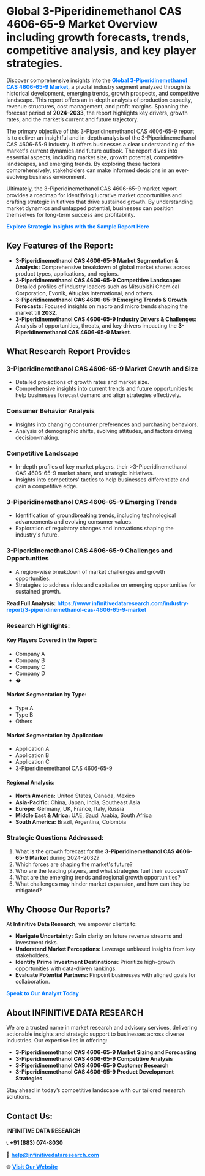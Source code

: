 <h1>Global 3-Piperidinemethanol CAS 4606-65-9 Market Overview including growth forecasts, trends, competitive analysis, and key player strategies.</h1>
<p>
Discover comprehensive insights into the 
<a href="https://www.infinitivedataresearch.com/industry-report/3-piperidinemethanol-cas-4606-65-9-market" rel="dofollow" style="color: #007BFF; text-decoration: none;"><strong>Global 3-Piperidinemethanol CAS 4606-65-9 Market</strong></a>, a pivotal industry segment analyzed through its historical development, emerging trends, growth prospects, and competitive landscape. This report offers an in-depth analysis of production capacity, revenue structures, cost management, and profit margins. Spanning the forecast period of <strong>2024–2033</strong>, the report highlights key drivers, growth rates, and the market’s current and future trajectory.
</p>
<p>
The primary objective of this 3-Piperidinemethanol CAS 4606-65-9 report is to deliver an insightful and in-depth analysis of the 3-Piperidinemethanol CAS 4606-65-9 industry. It offers businesses a clear understanding of the market's current dynamics and future outlook. The report dives into essential aspects, including market size, growth potential, competitive landscapes, and emerging trends. By exploring these factors comprehensively, stakeholders can make informed decisions in an ever-evolving business environment.
</p>
<p>
Ultimately, the 3-Piperidinemethanol CAS 4606-65-9 market report provides a roadmap for identifying lucrative market opportunities and crafting strategic initiatives that drive sustained growth. By understanding market dynamics and untapped potential, businesses can position themselves for long-term success and profitability.
</p>
<p>
<a href="https://www.infinitivedataresearch.com/request-sample/reportId=102507" style="color: #007BFF; text-decoration: none;"><strong>Explore Strategic Insights with the Sample Report Here</strong></a>
</p>

<h2>Key Features of the Report:</h2>
<ul>
<li><strong>3-Piperidinemethanol CAS 4606-65-9 Market Segmentation & Analysis:</strong> Comprehensive breakdown of global market shares across product types, applications, and regions.</li>
<li><strong>3-Piperidinemethanol CAS 4606-65-9 Competitive Landscape:</strong> Detailed profiles of industry leaders such as Mitsubishi Chemical Corporation, Evonik, Altuglas International, and others.</li>
<li><strong>3-Piperidinemethanol CAS 4606-65-9 Emerging Trends & Growth Forecasts:</strong> Focused insights on macro and micro trends shaping the market till <strong>2032</strong>.</li>
<li><strong>3-Piperidinemethanol CAS 4606-65-9 Industry Drivers & Challenges:</strong> Analysis of opportunities, threats, and key drivers impacting the <strong>3-Piperidinemethanol CAS 4606-65-9 Market</strong>.</li>
</ul>

<h2>What Research Report Provides</h2>
<h3>3-Piperidinemethanol CAS 4606-65-9 Market Growth and Size</h3>
<ul>
<li>Detailed projections of growth rates and market size.</li>
<li>Comprehensive insights into current trends and future opportunities to help businesses forecast demand and align strategies effectively.</li>
</ul>

<h3>Consumer Behavior Analysis</h3>
<ul>
<li>Insights into changing consumer preferences and purchasing behaviors.</li>
<li>Analysis of demographic shifts, evolving attitudes, and factors driving decision-making.</li>
</ul>

<h3>Competitive Landscape</h3>
<ul>
<li>In-depth profiles of key market players, their >3-Piperidinemethanol CAS 4606-65-9 market share, and strategic initiatives.</li>
<li>Insights into competitors' tactics to help businesses differentiate and gain a competitive edge.</li>
</ul>

<h3>3-Piperidinemethanol CAS 4606-65-9 Emerging Trends</h3>
<ul>
<li>Identification of groundbreaking trends, including technological advancements and evolving consumer values.</li>
<li>Exploration of regulatory changes and innovations shaping the industry's future.</li>
</ul>

<h3>3-Piperidinemethanol CAS 4606-65-9 Challenges and Opportunities</h3>
<ul>
<li>A region-wise breakdown of market challenges and growth opportunities.</li>
<li>Strategies to address risks and capitalize on emerging opportunities for sustained growth.</li>
</ul>
<p><strong>Read Full Analysis:</strong> <a href="https://www.infinitivedataresearch.com/industry-report/3-piperidinemethanol-cas-4606-65-9-market" rel="dofollow" style="color: #007BFF; text-decoration: none;"><strong>https://www.infinitivedataresearch.com/industry-report/3-piperidinemethanol-cas-4606-65-9-market</strong></a></p>
<h3>Research Highlights:</h3>
<h4>Key Players Covered in the Report:</h4>
<ul><li>Company A</li><li>Company B</li><li>Company C</li><li>Company D</li><li>�</li></ul>
<h4>Market Segmentation by Type:</h4>
<ul><li>Type A</li><li>Type B</li><li>Others</li></ul>
<h4>Market Segmentation by Application:</h4>
<ul><li>Application A</li><li>Application B</li><li>Application C</li><li>3-Piperidinemethanol CAS 4606-65-9</li></ul>

<h4>Regional Analysis:</h4>
<ul>
<li><strong>North America:</strong> United States, Canada, Mexico</li>
<li><strong>Asia-Pacific:</strong> China, Japan, India, Southeast Asia</li>
<li><strong>Europe:</strong> Germany, UK, France, Italy, Russia</li>
<li><strong>Middle East & Africa:</strong> UAE, Saudi Arabia, South Africa</li>
<li><strong>South America:</strong> Brazil, Argentina, Colombia</li>
</ul>

<h3>Strategic Questions Addressed:</h3>
<ol>
<li>What is the growth forecast for the <strong>3-Piperidinemethanol CAS 4606-65-9 Market</strong> during 2024–2032?</li>
<li>Which forces are shaping the market's future?</li>
<li>Who are the leading players, and what strategies fuel their success?</li>
<li>What are the emerging trends and regional growth opportunities?</li>
<li>What challenges may hinder market expansion, and how can they be mitigated?</li>
</ol>

<h2>Why Choose Our Reports?</h2>
<p>At <strong>Infinitive Data Research</strong>, we empower clients to:</p>
<ul>
<li><strong>Navigate Uncertainty:</strong> Gain clarity on future revenue streams and investment risks.</li>
<li><strong>Understand Market Perceptions:</strong> Leverage unbiased insights from key stakeholders.</li>
<li><strong>Identify Prime Investment Destinations:</strong> Prioritize high-growth opportunities with data-driven rankings.</li>
<li><strong>Evaluate Potential Partners:</strong> Pinpoint businesses with aligned goals for collaboration.</li>
</ul>
<p><a href="https://www.infinitivedataresearch.com/industry-report/3-piperidinemethanol-cas-4606-65-9-market" rel="dofollow" style="color: #007BFF; text-decoration: none;"><strong>Speak to Our Analyst Today</strong></a></p>

<h2>About INFINITIVE DATA RESEARCH</h2>
<p>We are a trusted name in market research and advisory services, delivering actionable insights and strategic support to businesses across diverse industries. Our expertise lies in offering:</p>
<ul>
<li><strong>3-Piperidinemethanol CAS 4606-65-9 Market Sizing and Forecasting</strong></li>
<li><strong>3-Piperidinemethanol CAS 4606-65-9 Competitive Analysis</strong></li>
<li><strong>3-Piperidinemethanol CAS 4606-65-9 Customer Research</strong></li>
<li><strong>3-Piperidinemethanol CAS 4606-65-9 Product Development Strategies</strong></li>
</ul>
<p>Stay ahead in today’s competitive landscape with our tailored research solutions.</p>

<h2>Contact Us:</h2>
<p><strong>INFINITIVE DATA RESEARCH</strong></p>
<p>📞 <strong>+91 (883) 074-8030</strong></p>
<p>📧 <strong><a href="mailto:help@infinitivedataresearch.com" style="color: #007BFF;">help@infinitivedataresearch.com</a></strong></p>
<p>🌐 <strong><a href="https://www.infinitivedataresearch.com" rel="dofollow" style="color: #007BFF;">Visit Our Website</a></strong></p>